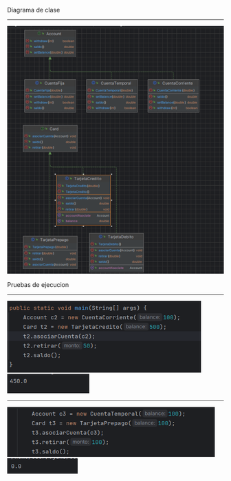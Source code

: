 Diagrama de clase
******************
![img.png](img.png)

Pruebas de ejecucion
********************
![img_1.png](img_1.png)
![img_2.png](img_2.png)

***********************
![img_3.png](img_3.png)
![img_4.png](img_4.png)